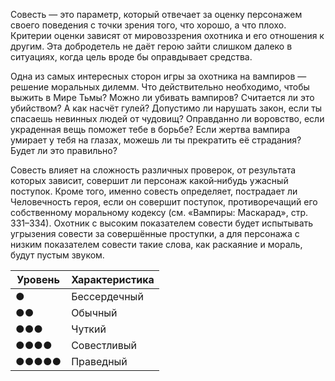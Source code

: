 Совесть — это параметр, который отвечает за оценку персонажем своего поведения с точки зрения того, что хорошо, а что плохо. Критерии оценки зависят от мировоззрения охотника и его отношения к другим. Эта добродетель не даёт герою зайти слишком далеко в ситуациях, когда цель вроде бы оправдывает средства.

Одна из самых интересных сторон игры за охотника на вампиров — решение моральных дилемм. Что действительно необходимо, чтобы выжить в Мире Тьмы? Можно ли убивать вампиров? Считается ли это убийством? А как насчёт гулей? Допустимо ли нарушать закон, если ты спасаешь невинных людей от чудовищ? Оправданно ли воровство, если украденная вещь поможет тебе в борьбе? Если жертва вампира умирает у тебя на глазах, можешь ли ты прекратить её страдания? Будет ли это правильно?

Совесть влияет на сложность различных проверок, от результата которых зависит, совершит ли персонаж какой‐нибудь ужасный поступок. Кроме того, именно совесть определяет, пострадает ли Человечность героя, если он совершит поступок, противоречащий его собственному моральному кодексу (см. «Вампиры: Маскарад», стр. 331–334). Охотник с высоким показателем совести будет испытывать угрызения совести за совершённые проступки, а для персонажа с низким показателем совести такие слова, как раскаяние и мораль, будут пустым звуком.

| Уровень | Характеристика |
| ------- | -------------- |
| ●       | Бессердечный   |
| ●●      | Обычный        |
| ●●●     | Чуткий         |
| ●●●●    | Совестливый    |
| ●●●●●   | Праведный      | 
